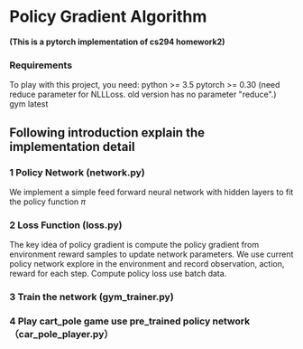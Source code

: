 # Policy Gradient Algorithm
**(This is a pytorch implementation of cs294 homework2)**

### Requirements
To play with this project, you need:
    python >= 3.5
    pytorch >= 0.30 (need reduce parameter for NLLLoss. old version has no parameter "reduce".)
    gym latest
    
## Following introduction explain the implementation detail

### 1 Policy Network (network.py)
We implement a simple feed forward neural network with hidden layers to fit the policy function $\pi$

### 2 Loss Function (loss.py)
The key idea of policy gradient is compute the policy gradient from environment reward samples to update network parameters.
We use current policy network explore in the environment and record observation, action, reward for each step. Compute policy
loss use batch data.

### 3 Train the network (gym_trainer.py)

### 4 Play cart_pole game use pre_trained policy network （car_pole_player.py）